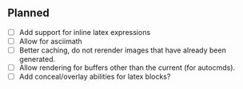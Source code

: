 ## Planned
- [ ] Add support for inline latex expressions
- [ ] Allow for asciimath
- [ ] Better caching, do not rerender images that have already been generated.
- [ ] Allow rendering for buffers other than the current (for autocmds).
- [ ] Add conceal/overlay abilities for latex blocks?
